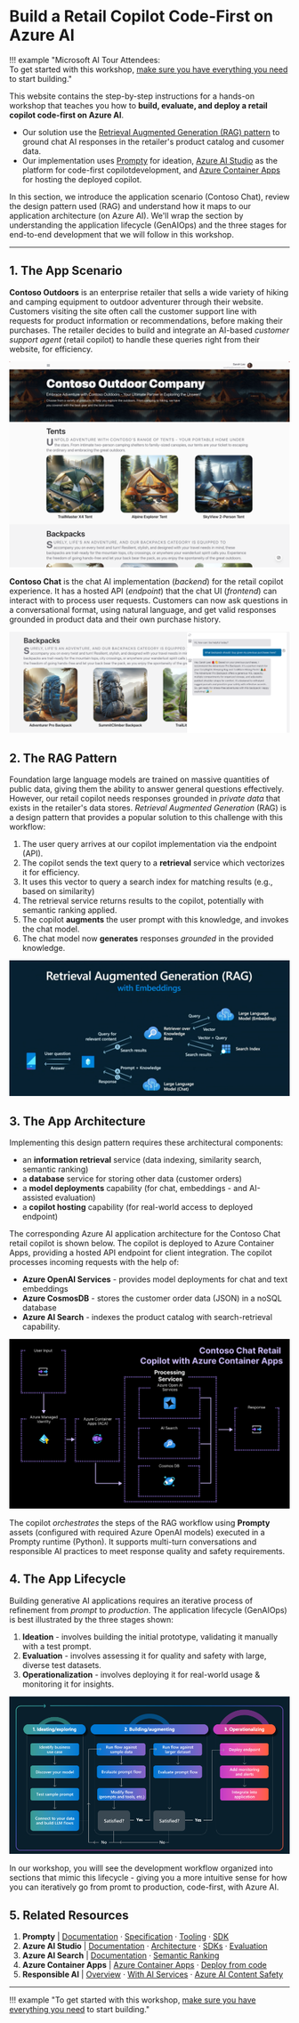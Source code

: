 # Build a Retail Copilot Code-First on Azure AI

!!! example "Microsoft AI Tour Attendees:  <br/> To get started with this workshop, [make sure you have everything you need](00-Before-You-Begin/index.md) to start building."   

This website contains the step-by-step instructions for a hands-on workshop that teaches you how to **build, evaluate, and deploy a retail copilot code-first on Azure AI**. 

- Our solution use the [Retrieval Augmented Generation (RAG) pattern](https://learn.microsoft.com/azure/ai-studio/concepts/retrieval-augmented-generation) to ground chat AI responses in the retailer's product catalog and cusomer data.
- Our implementation uses [Prompty](https://prompty.ai) for ideation, [Azure AI Studio](https://ai.azure.com) as the platform for code-first copilotdevelopment, and [Azure Container Apps](https://aka.ms/azcontainerapps) for hosting the deployed copilot.

In this section, we introduce the application scenario (Contoso Chat), review the design pattern used (RAG) and understand how it maps to our application architecture (on Azure AI). We'll wrap the section by understanding the application lifecycle (GenAIOps) and the three stages for end-to-end development that we will follow in this workshop.

---

## 1. The App Scenario

**Contoso Outdoors** is an enterprise retailer that sells a wide variety of hiking and camping equipment to outdoor adventurer through their website. Customers visiting the site often call the customer support line with requests for product information or recommendations, before making their purchases. The retailer decides to build and integrate an AI-based _customer support agent_ (retail copilot) to handle these queries right from their website, for efficiency.

![Contoso Chat UI](./img/chat-ui.png)

**Contoso Chat** is the chat AI implementation (_backend_) for the retail copilot experience. It has a hosted API (_endpoint_) that the chat UI (_frontend_) can interact with to process user requests. Customers can now ask questions in a conversational format, using natural language, and get valid responses grounded in product data and their own purchase history.

![Contoso Chat AI](./img/chat-ai.png)
 
## 2. The RAG Pattern

Foundation large language models are trained on massive quantities of public data, giving them the ability to answer general questions effectively. However, our retail copilot needs responses grounded in _private data_ that exists in the retailer's data stores. _Retrieval Augmented Generation_ (RAG) is a design pattern that provides a popular solution to this challenge with this workflow:

1. The user query arrives at our copilot implementation via the endpoint (API).
1. The copilot sends the text query to a **retrieval** service which vectorizes it for efficiency.
1. It uses this vector to query a search index for matching results (e.g., based on similarity)
1. The retrieval service returns results to the copilot, potentially with semantic ranking applied.
1. The copilot **augments** the user prompt with this knowledge, and invokes the chat model.
1. The chat model now **generates** responses _grounded_ in the provided knowledge.

![RAG](./img/rag-design-pattern.png)
 
## 3. The App Architecture

Implementing this design pattern requires these architectural components:

 - an **information retrieval** service (data indexing, similarity search, semantic ranking)
 - a **database** service for storing other data (customer orders)
 - a **model deployments** capability (for chat, embeddings - and AI-assisted evaluation)
 - a **copilot hosting** capability (for real-world access to deployed endpoint)

The corresponding Azure AI application architecture for the Contoso Chat retail copilot is shown below. The copilot is deployed to Azure Container Apps, providing a hosted API endpoint for client integration. The copilot processes incoming requests with the help of:

 - **Azure OpenAI Services**  - provides model deployments for chat and text embeddings
 - **Azure CosmosDB**  - stores the customer order data (JSON) in a noSQL database
 - **Azure AI Search**  - indexes the product catalog with search-retrieval capability. 

![ACA Architecture](./img/aca-architecture.png)

The copilot _orchestrates_ the steps of the RAG workflow using **Prompty** assets (configured with required Azure OpenAI models) executed in a Prompty runtime (Python). It supports multi-turn conversations and responsible AI practices to meet response quality and safety requirements.

## 4. The App Lifecycle

Building generative AI applications requires an iterative process of refinement from _prompt_ to _production_. The application  lifecycle (GenAIOps) is best illustrated by the three stages shown:

1. **Ideation** - involves building the initial prototype, validating it manually with a test prompt.
2. **Evaluation** - involves assessing it for quality and safety with large, diverse test datasets.
3. **Operationalization** - involves deploying it for real-world usage & monitoring it for insights.

![GenAIOps](./img/gen-ai-ops.png)

In our workshop, you willl see the development workflow organized into sections that mimic this lifecycle - giving you a more intuitive sense for how you can iteratively go from promt to production, code-first, with Azure AI.

## 5. Related Resources

1. **Prompty** | [Documentation](https://prompty.ai) · [Specification](https://github.com/microsoft/prompty/blob/main/Prompty.yaml)  · [Tooling](https://marketplace.visualstudio.com/items?itemName=ms-toolsai.prompty) · [SDK](https://pypi.org/project/prompty/)
1. **Azure AI Studio**  | [Documentation](https://learn.microsoft.com/en-us/azure/ai-studio/)  · [Architecture](https://learn.microsoft.com/azure/ai-studio/concepts/architecture) · [SDKs](https://learn.microsoft.com/azure/ai-studio/how-to/develop/sdk-overview) ·  [Evaluation](https://learn.microsoft.com/azure/ai-studio/how-to/evaluate-generative-ai-app)
1. **Azure AI Search** | [Documentation](https://learn.microsoft.com/azure/search/)  · [Semantic Ranking](https://learn.microsoft.com/azure/search/semantic-search-overview) 
1. **Azure Container Apps**  | [Azure Container Apps](https://learn.microsoft.com/azure/container-apps/)  · [Deploy from code](https://learn.microsoft.com/en-us/azure/container-apps/quickstart-repo-to-cloud?tabs=bash%2Ccsharp&pivots=with-dockerfile)
1. **Responsible AI**  | [Overview](https://www.microsoft.com/ai/responsible-ai)  · [With AI Services](https://learn.microsoft.com/en-us/azure/ai-services/responsible-use-of-ai-overview?context=%2Fazure%2Fai-studio%2Fcontext%2Fcontext)  · [Azure AI Content Safety](https://learn.microsoft.com/en-us/azure/ai-services/content-safety/)


---

!!! example "To get started with this workshop, [make sure you have everything you need](00-Before-You-Begin/index.md) to start building."